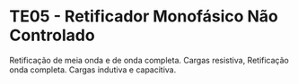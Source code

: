 # TE05 - Retificador Monofásico Não Controlado
Retificação de meia onda e de onda completa. Cargas resistiva, Retificação onda completa. Cargas indutiva e capacitiva.
